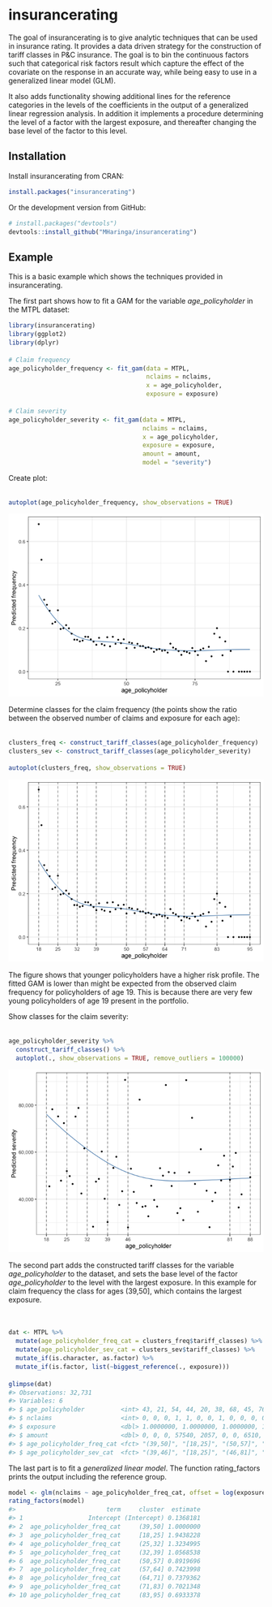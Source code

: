 
<!-- README.md is generated from README.Rmd. Please edit that file -->

# insurancerating

The goal of insurancerating is to give analytic techniques that can be
used in insurance rating. It provides a data driven strategy for the
construction of tariff classes in P\&C insurance. The goal is to bin the
continuous factors such that categorical risk factors result which
capture the effect of the covariate on the response in an accurate way,
while being easy to use in a generalized linear model (GLM).

It also adds functionality showing additional lines for the reference
categories in the levels of the coefficients in the output of a
generalized linear regression analysis. In addition it implements a
procedure determining the level of a factor with the largest exposure,
and thereafter changing the base level of the factor to this level.

## Installation

Install insurancerating from CRAN:

``` r
install.packages("insurancerating")
```

Or the development version from GitHub:

``` r
# install.packages("devtools")
devtools::install_github("MHaringa/insurancerating")
```

## Example

This is a basic example which shows the techniques provided in
insurancerating.

The first part shows how to fit a GAM for the variable
*age\_policyholder* in the MTPL dataset:

``` r
library(insurancerating)
library(ggplot2)
library(dplyr)

# Claim frequency 
age_policyholder_frequency <- fit_gam(data = MTPL, 
                                      nclaims = nclaims, 
                                      x = age_policyholder, 
                                      exposure = exposure)

# Claim severity 
age_policyholder_severity <- fit_gam(data = MTPL, 
                                     nclaims = nclaims, 
                                     x = age_policyholder, 
                                     exposure = exposure, 
                                     amount = amount, 
                                     model = "severity")
```

Create plot:

``` r

autoplot(age_policyholder_frequency, show_observations = TRUE)
```

![](README-plotgam-1.png)<!-- -->

Determine classes for the claim frequency (the points show the ratio
between the observed number of claims and exposure for each age):

``` r

clusters_freq <- construct_tariff_classes(age_policyholder_frequency)
clusters_sev <- construct_tariff_classes(age_policyholder_severity)

autoplot(clusters_freq, show_observations = TRUE)
```

![](README-figfreq-1.png)<!-- -->

The figure shows that younger policyholders have a higher risk profile.
The fitted GAM is lower than might be expected from the observed claim
frequency for policyholders of age 19. This is because there are very
few young policyholders of age 19 present in the portfolio.

Show classes for the claim severity:

``` r

age_policyholder_severity %>%
  construct_tariff_classes() %>%
  autoplot(., show_observations = TRUE, remove_outliers = 100000)
```

![](README-figsev-1.png)<!-- -->

The second part adds the constructed tariff classes for the variable
*age\_policyholder* to the dataset, and sets the base level of the
factor *age\_policyholder* to the level with the largest exposure. In
this example for claim frequency the class for ages (39,50\], which
contains the largest exposure.

``` r


dat <- MTPL %>%
  mutate(age_policyholder_freq_cat = clusters_freq$tariff_classes) %>%
  mutate(age_policyholder_sev_cat = clusters_sev$tariff_classes) %>%
  mutate_if(is.character, as.factor) %>%
  mutate_if(is.factor, list(~biggest_reference(., exposure)))

glimpse(dat)
#> Observations: 32,731
#> Variables: 6
#> $ age_policyholder          <int> 43, 21, 54, 44, 20, 38, 68, 45, 76, 30, 28,…
#> $ nclaims                   <int> 0, 0, 0, 1, 1, 0, 0, 1, 0, 0, 0, 0, 0, 0, 0…
#> $ exposure                  <dbl> 1.0000000, 1.0000000, 1.0000000, 1.0000000,…
#> $ amount                    <dbl> 0, 0, 0, 57540, 2057, 0, 0, 6510, 0, 0, 0, …
#> $ age_policyholder_freq_cat <fct> "(39,50]", "[18,25]", "(50,57]", "(39,50]",…
#> $ age_policyholder_sev_cat  <fct> "(39,46]", "[18,25]", "(46,81]", "(39,46]",…
```

The last part is to fit a *generalized linear model*. The function
rating\_factors prints the output including the reference
group.

``` r
model <- glm(nclaims ~ age_policyholder_freq_cat, offset = log(exposure), family = "poisson", data = dat)
rating_factors(model)
#>                         term     cluster  estimate
#> 1                  Intercept (Intercept) 0.1368181
#> 2  age_policyholder_freq_cat     (39,50] 1.0000000
#> 3  age_policyholder_freq_cat     [18,25] 1.9438228
#> 4  age_policyholder_freq_cat     (25,32] 1.3234995
#> 5  age_policyholder_freq_cat     (32,39] 1.0568538
#> 6  age_policyholder_freq_cat     (50,57] 0.8919696
#> 7  age_policyholder_freq_cat     (57,64] 0.7423998
#> 8  age_policyholder_freq_cat     (64,71] 0.7379362
#> 9  age_policyholder_freq_cat     (71,83] 0.7021348
#> 10 age_policyholder_freq_cat     (83,95] 0.6933378
```
